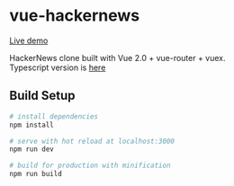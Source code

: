 # vue-hackernews

[Live demo](https://ihaichao.github.io/vue2-hackernews/#/)

HackerNews clone built with Vue 2.0 + vue-router + vuex.  
Typescript version is [here](https://github.com/ihaichao/vue2-hackernews/tree/typescript)

## Build Setup

``` bash
# install dependencies
npm install

# serve with hot reload at localhost:3000
npm run dev

# build for production with minification
npm run build
```



